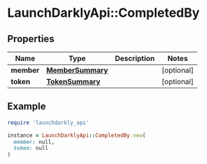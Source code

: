 # LaunchDarklyApi::CompletedBy

## Properties

| Name | Type | Description | Notes |
| ---- | ---- | ----------- | ----- |
| **member** | [**MemberSummary**](MemberSummary.md) |  | [optional] |
| **token** | [**TokenSummary**](TokenSummary.md) |  | [optional] |

## Example

```ruby
require 'launchdarkly_api'

instance = LaunchDarklyApi::CompletedBy.new(
  member: null,
  token: null
)
```

